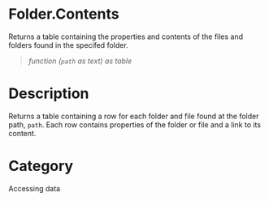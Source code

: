 ﻿# Folder.Contents
Returns a table containing the properties and contents of the files and folders found in the specifed folder.
> _function (<code>path</code> as text) as table_
# Description 
Returns a table containing a row for each folder and file found at the folder path, <code>path</code>. Each row contains properties of the folder or file and a link to its content.

# Category 
Accessing data
